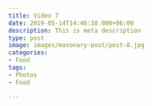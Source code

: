 ```yaml
---
title: Video 7
date: 2019-05-14T14:46:10.000+06:00
description: This is meta description
type: post
image: images/masonary-post/post-8.jpg
categories:
- Food
tags:
- Photos
- Food

---
```


